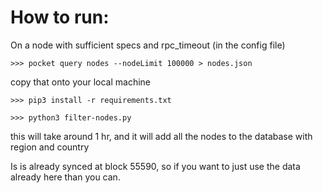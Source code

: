 # How to run:

On a node with sufficient specs and rpc_timeout (in the config file)
````
>>> pocket query nodes --nodeLimit 100000 > nodes.json
````
copy that onto your local machine
````
>>> pip3 install -r requirements.txt

>>> python3 filter-nodes.py
````
this will take around 1 hr, and it will add all the nodes to the database with region and country


Is is already synced at block 55590, so if you want to just use the data already here than you can.
